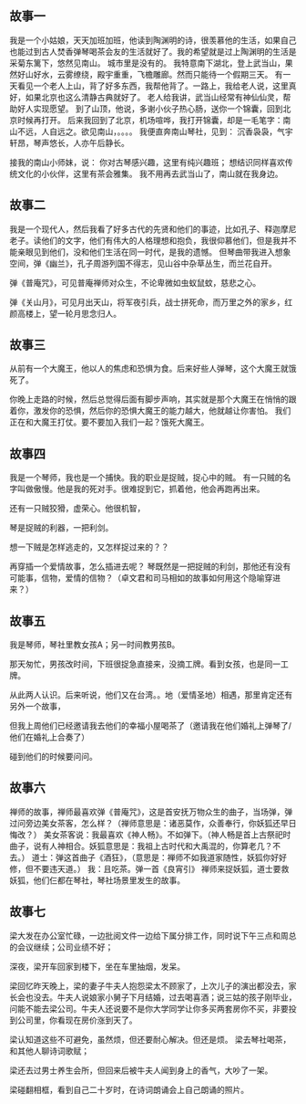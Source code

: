 ## 故事一 
我是一个小姑娘，天天加班加班，他读到陶渊明的诗，很羡慕他的生活，如果自己也能过到古人焚香弹琴喝茶会友的生活就好了。我的希望就是过上陶渊明的生活是采菊东篱下，悠然见南山。
城市里是没有的。
我特意南下湖北，登上武当山，果然好山好水，云雾缭绕，殿宇重重，飞檐雕廊。然而只能待一个假期三天。
有一天看见一个老人上山，背了好多东西，我帮他背了。一路上，我给老人说，这里真好，如果北京也这么清静古典就好了。
老人给我讲，武当山经常有神仙仙灵，帮助好人实现愿望。
到了山顶，他说，多谢小伙子热心肠，送你一个锦囊，回到北京时候再打开。
后来我回到了北京，机场喧哗，我打开锦囊，却是一毛笔字：南山不远，人自远之。欲见南山，。。。。
我便直奔南山琴社，见到：
沉香袅袅，气宇轩昂，琴声悠长，人亦午后静长。

接我的南山小师妹，说：
你对古琴感兴趣，这里有纯兴趣班；
想结识同样喜欢传统文化的小伙伴，这里有茶会雅集。
我不用再去武当山了，南山就在我身边。

## 故事二 
我是一个现代人，然后我看了好多古代的先贤和他们的事迹，比如孔子、释迦摩尼老子。读他们的文字，他们有伟大的人格理想和抱负，我很仰慕他们，但是我并不能亲眼见到他们，没和他们生活在同一时代，是我的遗憾。
但琴曲带我进入想象空间，弹《幽兰》，孔子周游列国不得志，见山谷中杂草丛生，而兰花自开。

弹《普庵咒》，可见普庵禅师对众生，不论卑微如虫蚁鼠蚊，慈悲之心。

弹《关山月》，可见月出天山，将军夜引兵，战士拼死命，而万里之外的家乡，红颜高楼上，望一轮月思念归人。

## 故事三

从前有一个大魔王，他以人的焦虑和恐惧为食。后来好些人弹琴，这个大魔王就饿死了。

你晚上走路的时候，然后总觉得后面有脚步声响，其实就是那个大魔王在悄悄的跟着你，激发你的恐惧，然后你的恐惧大魔王的能力越大，他就越让你害怕。
我们正在和大魔王打仗。要不要加入我们一起？饿死大魔王。

## 故事四
我是一个琴师，我也是一个捕快。我的职业是捉贼，捉心中的贼。
有一只贼的名字叫做傲慢。他是我的死对手。很难捉到它，抓着他，他会再跑再出来。

还有一只贼狡猾，虚荣心。他很机智，

琴是捉贼的利器，一把利剑。

想一下贼是怎样逃走的，又怎样捉过来的？？

再穿插一个爱情故事，怎么插进去呢？
琴既然是一把捉贼的利剑，那他还有没有可能事，信物，爱情的信物？（卓文君和司马相如的故事如何用这个隐喻穿进来？）

## 故事五
我是琴师，琴社里教女孩A；另一时间教男孩B。

那天匆忙，男孩改时间，下班很捉急直接来，没摘工牌。看到女孩，也是同一工牌。

从此两人认识。后来听说，他们又在台湾。。地（爱情圣地）相遇，那里肯定还有另外一个故事，

但我上周他们已经邀请我去他们的幸福小屋喝茶了（邀请我在他们婚礼上弹琴了/他们在婚礼上合奏了）

碰到他们的时候要问问。

## 故事六
禅师的故事，禅师最喜欢弹《普庵咒》，这是首安抚万物众生的曲子，当场弹，弹过问旁边美女茶客，怎么样？（禅师意思是：诸恶莫作，众善奉行，你妖狐还早日悔改？）
美女茶客说：我最喜欢《神人畅》。不如弹下。（神人畅是首上古祭祀时曲子，说有人神相合。妖狐意思是：我祖上古时代和大禹混的，你算老几？不去。）
道士：弹这首曲子《酒狂》，（意思是：禅师不如我道家随性，妖狐你好好修，但不要违天道。）
我：且吃茶。弹一首《良宵引》
禅师来捉妖狐，道士要救妖狐，他们仨都在琴社，琴社场景里发生的故事。

## 故事七
梁大发在办公室忙碌，一边批阅文件一边给下属分排工作，同时说下午三点和周总的会议继续；公司业绩不好；

深夜，梁开车回家到楼下，坐在车里抽烟，发呆。

梁回忆昨天晚上，梁的妻子牛夫人抱怨梁太不顾家了，上次儿子的演出都没去，家长会也没去。牛夫人说娘家小舅子下月结婚，过去喝喜酒；说三姑的孩子刚毕业，问能不能去梁公司。牛夫人还说要不是你大学同学让你多买两套房你不买，非要投到公司里，你看现在房价涨到天了。

梁认知道这些不可避免，虽然烦，但还要耐心解决。但还是烦。
梁去琴社喝茶，和其他人聊诗词歌赋；

梁还去过男士养生会所，但回来后被牛夫人闻到身上的香气，大吵了一架。

梁碰翻相框，看到自己二十岁时，在诗词朗诵会上自己朗诵的照片。
